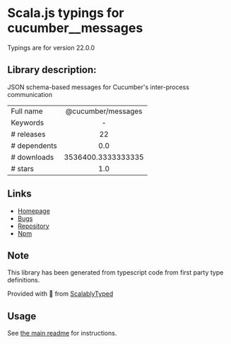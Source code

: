 
# Scala.js typings for cucumber__messages

Typings are for version 22.0.0

## Library description:
JSON schema-based messages for Cucumber's inter-process communication

|                    |                 |
| ------------------ | :-------------: |
| Full name          | @cucumber/messages |
| Keywords           | - |
| # releases         | 22 |
| # dependents       | 0.0 |
| # downloads        | 3536400.3333333335 |
| # stars            | 1.0 |

## Links
- [Homepage](https://github.com/cucumber/messages-javascript#readme)
- [Bugs](https://github.com/cucumber/messages-javascript/issues)
- [Repository](https://github.com/cucumber/messages-javascript)
- [Npm](https://www.npmjs.com/package/%40cucumber%2Fmessages)
    


## Note
This library has been generated from typescript code from first party type definitions.

Provided with :purple_heart: from [ScalablyTyped](https://github.com/oyvindberg/ScalablyTyped)

## Usage
See [the main readme](../../readme.md) for instructions.


